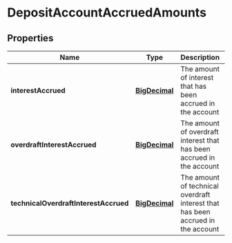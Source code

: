 
# DepositAccountAccruedAmounts

## Properties
Name | Type | Description | Notes
------------ | ------------- | ------------- | -------------
**interestAccrued** | [**BigDecimal**](BigDecimal.md) | The amount of interest that has been accrued in the account |  [optional]
**overdraftInterestAccrued** | [**BigDecimal**](BigDecimal.md) | The amount of overdraft interest that has been accrued in the account |  [optional]
**technicalOverdraftInterestAccrued** | [**BigDecimal**](BigDecimal.md) | The amount of technical overdraft interest that has been accrued in the account |  [optional]



